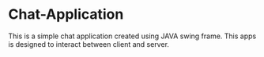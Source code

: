 # Chat-Application
This is a simple chat application created using JAVA swing frame. This apps is designed to interact between client and server.
